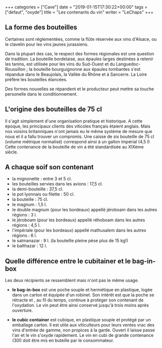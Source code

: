 +++
categories = ["Cave"]
date = "2019-01-15T17:30:22+00:00"
tags = ["defaut", "oxyde"] 
title = "Les contenants du vin"
writer = "LeChaps"
+++

## La forme des bouteilles

Certaines sont réglementées, comme la flûte réservée aux vins d'Alsace, ou le clavelin pour les vins jaunes jurassiens.  

Dans la plupart des cas, le respect des formes régionales est une question de tradition. La bouteille bordelaise, aux épaules larges destinées à retenir les tanins, est utilisée pour les vins du Sud-Ouest et du Languedoc-Roussillon ; la bouteille bourguignonne aux épaules tombantes s'est répandue dans le Beaujolais, la Vallée du Rhône et à Sancerre. La Loire préfère les bouteilles élancées.  

Des formes nouvelles se répandent et le producteur peut mettre sa touche personelle dans le conditionnement.

## L'origine des bouteilles de 75 cl

Il s'agit simplement d'une organisation pratique et historique. A cette époque, les principaux clients des viticoles français étaient anglais. Mais nos voisins britanniques n'ont jamais eu le même système de mesure que nous et il a fallu trouver un compromis. Une caisse de six bouteille de 75 cl (volume métrique normalisé) correspond ainsi à un gallon impérial (4,5 l)  
Cette contenance de la bouteille de vin a été standardisée au XIXème siècle.

## A chaque soif son contenant

* la mignonette : entre 3 et 5 cl.
* les bouteilles servies dans les avions : 17,5 cl.
* la demi-bouteille : 37,5 cl.
* le pot lyonnais ou filette : 50 cl.
* la bouteille : 75 cl.
* le magnum : 1,5 l.
* le double magnum (pour les bordeaux) appellé jéroboam dans les autres régions : 3 l.
* le jéroboam (pour les bordeaux) appellé réhoboam dans les autres régions : 4,5 l.
* l'impériale (pour les bordeaux) appellé mathusalem dans les autres régions : 6 l.
* le salmanazar : 9 l. (la bouteille pleine pèse plus de 15 kg!)
* le balthazar : 12 l.

## Quelle différence entre le cubitainer et le bag-in-box

Les deux récipients se ressemblent mais n'ont pas le même usage.

* **le bag-in-box** est une poche souple et hermétique en plastique, logée dans un carton et équipée d'un robinet. Son intérêt est que la poche se rétracte et , au fil du temps, continue à protéger son contenant de l'oxydation. Le vin peut être ainsi conservé jusqu'à trois moins après ouverture.  

* **le cubic container**  est cubique, en plastique souple et protégé par un emballage carton. Il est utile aux viticulteurs pour leurs ventes vrac des vins d'entrée de gamme, non propices à la garde. Ouvert il laisse passe l'air et le vin s'oxyde rapidement. Le vin en cubi de grande contenance (30l) doit être mis en buteille par le consommateur.
